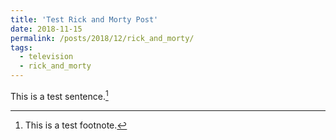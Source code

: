 ```yaml
---
title: 'Test Rick and Morty Post'
date: 2018-11-15
permalink: /posts/2018/12/rick_and_morty/
tags:
  - television
  - rick_and_morty
---
```


This is a test sentence.[^1]

[^1]: This is a test footnote.
